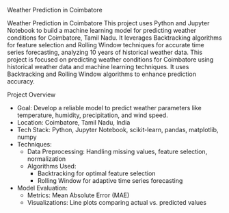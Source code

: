 Weather Prediction in Coimbatore

Weather Prediction in Coimbatore This project uses Python and Jupyter Notebook to build a machine learning model for predicting weather conditions for Coimbatore, Tamil Nadu.  It leverages Backtracking algorithms for feature selection and Rolling Window techniques for accurate time series forecasting, analyzing 10 years of historical weather data.
This project is focused on predicting weather conditions for Coimbatore using historical weather data and machine learning techniques. It uses Backtracking and Rolling Window algorithms to enhance prediction accuracy.

Project Overview

- Goal: Develop a reliable model to predict weather parameters like temperature, humidity, precipitation, and wind speed.
- Location: Coimbatore, Tamil Nadu, India
- Tech Stack: Python, Jupyter Notebook, scikit-learn, pandas, matplotlib, numpy
- Techniques:
  - Data Preprocessing: Handling missing values, feature selection, normalization
  - Algorithms Used:
    - Backtracking for optimal feature selection
    - Rolling Window for adaptive time series forecasting
- Model Evaluation: 
  - Metrics: Mean Absolute Error (MAE)
  - Visualizations: Line plots comparing actual vs. predicted values
